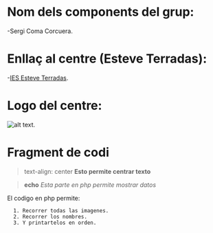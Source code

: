 
# Nom dels components del grup: 
   -Sergi Coma Corcuera.

# Enllaç al centre (Esteve Terradas):
  -[IES Esteve Terradas](http://www.iesesteveterradas.cat/).
  
# Logo del centre:
  ![alt text](https://pbs.twimg.com/profile_images/478903857653620737/aNqCiRN7_400x400.jpeg).
  
# Fragment de codi
   >  text-align: center
   **Esto permite centrar texto**
   
   > **echo**
   *Esta parte en php permite mostrar datos*
   
   El codigo en php permite:
   
      1. Recorrer todas las imagenes.
      2. Recorrer los nombres.
      3. Y printartelos en orden.


